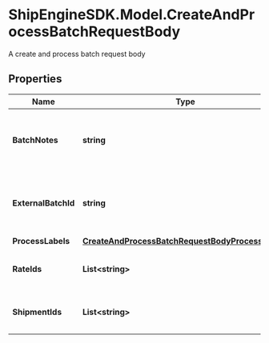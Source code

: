 # ShipEngineSDK.Model.CreateAndProcessBatchRequestBody
A create and process batch request body

## Properties

Name | Type | Description | Notes
------------ | ------------- | ------------- | -------------
**BatchNotes** | **string** | Add custom messages for a particular batch | [optional] 
**ExternalBatchId** | **string** | A string that uniquely identifies the external batch | [optional] 
**ProcessLabels** | [**CreateAndProcessBatchRequestBodyProcessLabels**](CreateAndProcessBatchRequestBodyProcessLabels.md) |  | [optional] 
**RateIds** | **List&lt;string&gt;** | Array of rate IDs used in the batch | [optional] 
**ShipmentIds** | **List&lt;string&gt;** | Array of shipment IDs used in the batch | [optional] 

